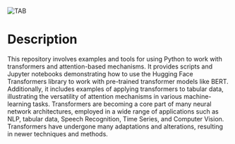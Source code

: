 ![TAB](https://www.mdpi.com/biology/biology-12-01033/article_deploy/html/images/biology-12-01033-g001.png)
# Description
This repository involves examples and tools for using Python to work with transformers and attention-based mechanisms. It provides scripts and Jupyter notebooks demonstrating how to use the Hugging Face Transformers library to work with pre-trained transformer models like BERT. Additionally, it includes examples of applying transformers to tabular data, illustrating the versatility of attention mechanisms in various machine-learning tasks. Transformers are becoming a core part of many neural network architectures, employed in a wide range of applications such as NLP, tabular data, Speech Recognition, Time Series, and Computer Vision. Transformers have undergone many adaptations and alterations, resulting in newer techniques and methods.


